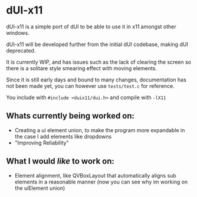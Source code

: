 # dUI-x11
dUI-x11 is a simple port of dUI to be able to use it in x11 amongst other windows.

dUI-x11 will be developed further from the initial dUI codebase, making dUI deprecated.

It is currently WIP, and has issues such as the lack of clearing the screen so there is a solitare style smearing effect with moving elements.

Since it is still early days and bound to many changes, documentation has not been made yet, you can however use ```tests/test.c``` for reference.

You include with ```#include <duix11/dui.h>```
and compile with ```-lX11```

## Whats currently being worked on:
* Creating a ui element union, to make the program more expandable in the case I add elements like dropdowns
* "Improving Reliability"

## What I would *like* to work on:
* Element alignment, like QVBoxLayout that automatically aligns sub elements in a reasonable manner (now you can see why im working on the uiElement union)
